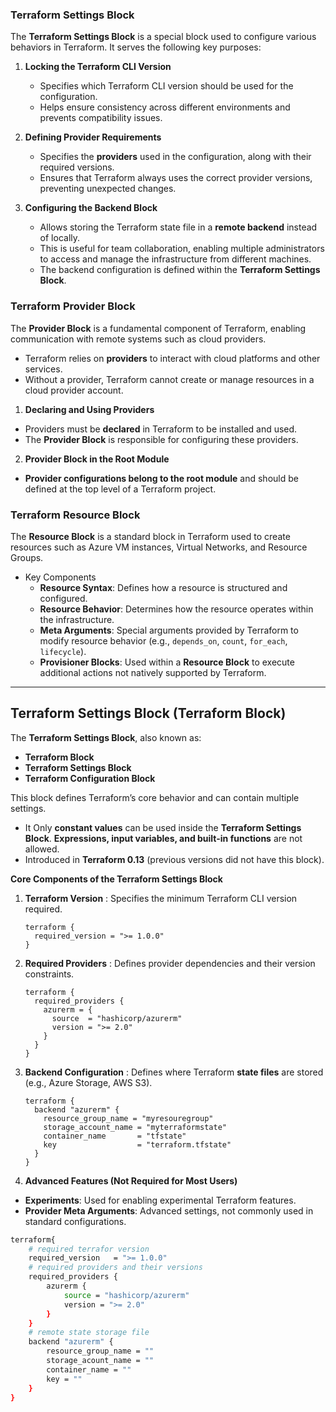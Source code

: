 
### **Terraform Settings Block**  

The **Terraform Settings Block** is a special block used to configure various behaviors in Terraform. It serves the following key purposes:  

1. **Locking the Terraform CLI Version**  
   - Specifies which Terraform CLI version should be used for the configuration.  
   - Helps ensure consistency across different environments and prevents compatibility issues.  

2. **Defining Provider Requirements**  
   - Specifies the **providers** used in the configuration, along with their required versions.  
   - Ensures that Terraform always uses the correct provider versions, preventing unexpected changes.  

3. **Configuring the Backend Block**  
   - Allows storing the Terraform state file in a **remote backend** instead of locally.  
   - This is useful for team collaboration, enabling multiple administrators to access and manage the infrastructure from different machines.  
   - The backend configuration is defined within the **Terraform Settings Block**.  

### **Terraform Provider Block**  

The **Provider Block** is a fundamental component of Terraform, enabling communication with remote systems such as cloud providers.  
- Terraform relies on **providers** to interact with cloud platforms and other services.  
- Without a provider, Terraform cannot create or manage resources in a cloud provider account.  

1. **Declaring and Using Providers**  
- Providers must be **declared** in Terraform to be installed and used.  
- The **Provider Block** is responsible for configuring these providers.  

2. **Provider Block in the Root Module**  
- **Provider configurations belong to the root module** and should be defined at the top level of a Terraform project.  

### **Terraform Resource Block**  
The **Resource Block** is a standard block in Terraform used to create resources such as Azure VM instances, Virtual Networks, and Resource Groups.  
- Key Components 
    - **Resource Syntax**: Defines how a resource is structured and configured.  
    - **Resource Behavior**: Determines how the resource operates within the infrastructure.  
    - **Meta Arguments**: Special arguments provided by Terraform to modify resource behavior (e.g., `depends_on`, `count`, `for_each`, `lifecycle`).  
    - **Provisioner Blocks**: Used within a **Resource Block** to execute additional actions not natively supported by Terraform.  

---
## **Terraform Settings Block (Terraform Block)**  

The **Terraform Settings Block**, also known as:  
- **Terraform Block**  
- **Terraform Settings Block**  
- **Terraform Configuration Block**  

This block defines Terraform’s core behavior and can contain multiple settings.  
- It Only **constant values** can be used inside the **Terraform Settings Block**. **Expressions, input variables, and built-in functions** are not allowed.  
- Introduced in **Terraform 0.13** (previous versions did not have this block).  

**Core Components of the Terraform Settings Block**  
1. **Terraform Version**  : Specifies the minimum Terraform CLI version required.  
     ```hcl
     terraform {
       required_version = ">= 1.0.0"
     }
     ```
  
2. **Required Providers**  : Defines provider dependencies and their version constraints.  
     ```hcl
     terraform {
       required_providers {
         azurerm = {
           source  = "hashicorp/azurerm"
           version = ">= 2.0"
         }
       }
     }
     ```

3. **Backend Configuration**  : Defines where Terraform **state files** are stored (e.g., Azure Storage, AWS S3).  
     ```hcl
     terraform {
       backend "azurerm" {
         resource_group_name = "myresouregroup"
         storage_account_name = "myterraformstate"
         container_name       = "tfstate"
         key                  = "terraform.tfstate"
       }
     }
     ```

4. **Advanced Features (Not Required for Most Users)**  
- **Experiments**: Used for enabling experimental Terraform features.  
- **Provider Meta Arguments**: Advanced settings, not commonly used in standard configurations.  

```bash
terraform{
    # required terrafor version
    required_version   = ">= 1.0.0"
    # required providers and their versions
    required_providers {
        azurerm {
            source = "hashicorp/azurerm"
            version = ">= 2.0"
        }
    }
    # remote state storage file
    backend "azurerm" {
        resource_group_name = ""
        storage_acount_name = ""
        container_name = ""
        key = ""
    }
}
```